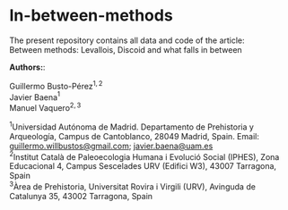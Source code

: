 # In-between-methods

The present repository contains all data and code of the article:   
Between methods: Levallois, Discoid and what falls in between  

**Authors:**:  

  Guillermo Busto-Pérez$^{1,2}$  
  Javier Baena$^{1}$    
  Manuel Vaquero$^{2,3}$  
  
$^1$Universidad Autónoma de Madrid. Departamento de Prehistoria y Arqueología, Campus de Cantoblanco, 28049 Madrid, Spain. Email: guillermo.willbustos@gmail.com; javier.baena@uam.es    
$^2$Institut Català de Paleoecologia Humana i Evolució Social (IPHES), Zona Educacional 4, Campus Sescelades URV (Edifici W3), 43007 Tarragona, Spain   
$^3$Àrea de Prehistoria, Universitat Rovira i Virgili (URV), Avinguda de Catalunya 35, 43002 Tarragona, Spain  